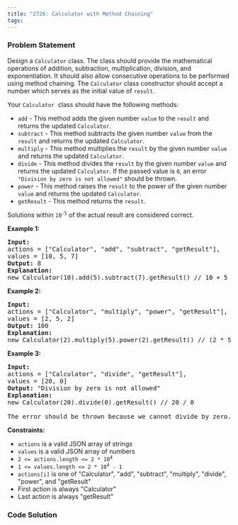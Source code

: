 ```yaml
---
title: "2726: Calculator with Method Chaining"
tags:
---
```

### Problem Statement

<p>Design a <code>Calculator</code> class. The class should provide the mathematical operations of addition, subtraction, multiplication, division, and exponentiation. It should also allow consecutive operations to be performed using method chaining. The <code>Calculator</code> class constructor should accept a number which serves as the initial value of <code>result</code>.</p>

<p>Your <font face="monospace"><code>Calculator</code> </font>class should have the following methods:</p>

<ul>
	<li><code>add</code> - This method adds the given number <code>value</code> to the <code>result</code> and returns the updated <code>Calculator</code>.</li>
	<li><code>subtract</code> - This method subtracts the given number <code>value</code> from the <code>result</code> and returns the updated <code>Calculator</code>.</li>
	<li><code>multiply</code> - This method multiplies the <code>result</code>  by the given number <code>value</code> and returns the updated <code>Calculator</code>.</li>
	<li><code>divide</code> - This method divides the <code>result</code> by the given number <code>value</code> and returns the updated <code>Calculator</code>. If the passed value is <code>0</code>, an error <code>&quot;Division by zero is not allowed&quot;</code> should be thrown.</li>
	<li><code>power</code> - This method raises the <code>result</code> to the power of the given number <code>value</code> and returns the updated <code>Calculator</code>.</li>
	<li><code>getResult</code> - This method returns the <code>result</code>.</li>
</ul>

<p>Solutions within <code>10<sup>-5</sup></code> of the actual result are considered correct.</p>


<p><strong class="example">Example 1:</strong></p>

<pre>
<strong>Input:</strong> 
actions = [&quot;Calculator&quot;, &quot;add&quot;, &quot;subtract&quot;, &quot;getResult&quot;], 
values = [10, 5, 7]
<strong>Output:</strong> 8
<strong>Explanation:</strong> 
new Calculator(10).add(5).subtract(7).getResult() // 10 + 5 - 7 = 8
</pre>

<p><strong class="example">Example 2:</strong></p>

<pre>
<strong>Input:</strong> 
actions = [&quot;Calculator&quot;, &quot;multiply&quot;, &quot;power&quot;, &quot;getResult&quot;], 
values = [2, 5, 2]
<strong>Output:</strong> 100
<strong>Explanation:</strong> 
new Calculator(2).multiply(5).power(2).getResult() // (2 * 5) ^ 2 = 100
</pre>

<p><strong class="example">Example 3:</strong></p>

<pre>
<strong>Input:</strong> 
actions = [&quot;Calculator&quot;, &quot;divide&quot;, &quot;getResult&quot;], 
values = [20, 0]
<strong>Output:</strong> &quot;Division by zero is not allowed&quot;
<strong>Explanation:</strong> 
new Calculator(20).divide(0).getResult() // 20 / 0 

The error should be thrown because we cannot divide by zero.
</pre>


<p><strong>Constraints:</strong></p>

<ul>
	<li><code>actions</code> is a valid JSON array of strings</li>
	<li><code>values</code> is a valid JSON array of numbers</li>
	<li><code>2 &lt;= actions.length &lt;= 2 * 10<sup>4</sup></code></li>
	<li><code>1 &lt;= values.length &lt;= 2 * 10<sup>4</sup> - 1</code></li>
	<li><code>actions[i]</code> is one of &quot;Calculator&quot;, &quot;add&quot;, &quot;subtract&quot;, &quot;multiply&quot;, &quot;divide&quot;, &quot;power&quot;, and &quot;getResult&quot;</li>
	<li>First action is always &quot;Calculator&quot;</li>
	<li>Last action is always &quot;getResult&quot;</li>
</ul>


### Code Solution

```python

```
